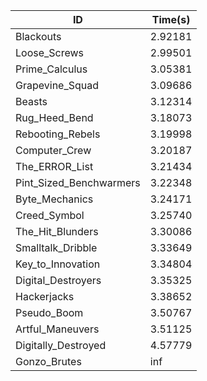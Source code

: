|ID|Time(s)|
|-|-|
|Blackouts|2.92181|
|Loose_Screws|2.99501|
|Prime_Calculus|3.05381|
|Grapevine_Squad|3.09686|
|Beasts|3.12314|
|Rug_Heed_Bend|3.18073|
|Rebooting_Rebels|3.19998|
|Computer_Crew|3.20187|
|The_ERROR_List|3.21434|
|Pint_Sized_Benchwarmers|3.22348|
|Byte_Mechanics|3.24171|
|Creed_Symbol|3.25740|
|The_Hit_Blunders|3.30086|
|Smalltalk_Dribble|3.33649|
|Key_to_Innovation|3.34804|
|Digital_Destroyers|3.35325|
|Hackerjacks|3.38652|
|Pseudo_Boom|3.50767|
|Artful_Maneuvers|3.51125|
|Digitally_Destroyed|4.57779|
|Gonzo_Brutes|inf|
